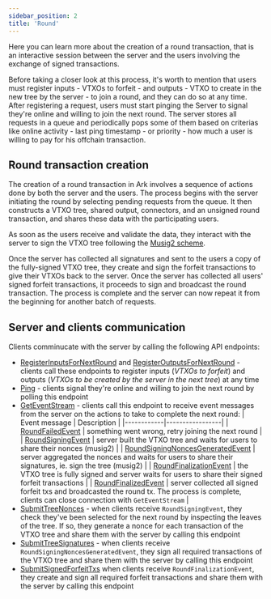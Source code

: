 ```yaml
---
sidebar_position: 2
title: 'Round'
---
```


Here you can learn more about the creation of a round transaction, that is an interactive session between the server and the users involving the exchange of signed transactions.

Before taking a closer look at this process, it's worth to mention that users must register inputs - VTXOs to forfeit - and outputs - VTXO to create in the new tree by the server - to join a round, and they can do so at any time. After registering a request, users must start pinging the Server to signal they're online and willing to join the next round. The server stores all requests in a queue and periodically pops some of them based on criterias like online activity - last ping timestamp - or priority - how much a user is willing to pay for his offchain transaction.

## Round transaction creation

The creation of a round transaction in Ark involves a sequence of actions done by both the server and the users. The process begins with the server initiating the round by selecting pending requests from the queue. It then constructs a VTXO tree, shared output, connectors, and an unsigned round transaction, and shares these data with the participating users.

As soon as the users receive and validate the data, they interact with the server to sign the VTXO tree following the [Musig2 scheme](https://medium.com/blockstream/musig2-simple-two-round-schnorr-multisignatures-bf9582e99295). 

Once the server has collected all signatures and sent to the users a copy of the fully-signed VTXO tree, they create and sign the forfeit transactions to give their VTXOs back to the server. Once the server has collected all users' signed forfeit transactions, it proceeds to sign and broadcast the round transaction. The process is complete and the server can now repeat it from the beginning for another batch of requests.

## Server and clients communication 

Clients comminucate with the server by calling the following API endpoints:

* [RegisterInputsForNextRound](https://github.com/ark-network/ark/blob/master/api-spec/protobuf/ark/v1/service.proto#L24-L29) and [RegisterOutputsForNextRound](https://github.com/ark-network/ark/blob/master/api-spec/protobuf/ark/v1/service.proto#L30-L35) - clients call these endpoints to register inputs (_VTXOs to forfeit_) and outputs (_VTXOs to be created by the server in the next tree_) at any time
* [Ping](https://github.com/ark-network/ark/blob/master/api-spec/protobuf/ark/v1/service.proto#L59-L63) - clients signal they're online and willing to join the next round by polling this endpoint
* [GetEventStream](https://github.com/ark-network/ark/blob/master/api-spec/protobuf/ark/v1/service.proto#L54-L58) - clients call this endpoint to receive event messages from the server on the actions to take to complete the next round:
  | Event message | Description |
  |------------|-----------------|
  | [RoundFailedEvent](https://github.com/ark-network/ark/blob/master/api-spec/protobuf/ark/v1/service.proto#L242-L245) | something went wrong, retry joining the next round |
  | [RoundSigningEvent](https://github.com/ark-network/ark/blob/master/api-spec/protobuf/ark/v1/service.proto#L247-L252) | server built the VTXO tree and waits for users to share their nonces (musig2) |
  | [RoundSigningNoncesGeneratedEvent](https://github.com/ark-network/ark/blob/master/api-spec/protobuf/ark/v1/service.proto#L254-L257) | server aggregated the nonces and waits for users to share their signatures, ie. sign the tree (musig2) |
  | [RoundFinalizationEvent](https://github.com/ark-network/ark/blob/master/api-spec/protobuf/ark/v1/service.proto#L229-L235) | the VTXO tree is fully signed and server waits for users to share their signed forfeit transactions |
  | [RoundFinalizedEvent](https://github.com/ark-network/ark/blob/master/api-spec/protobuf/ark/v1/service.proto#L237-L240) | server collected all signed forfeit txs and broadcasted the round tx. The process is complete, clients can close connection with `GetEventStream` |
* [SubmitTreeNonces](https://github.com/ark-network/ark/blob/master/api-spec/protobuf/ark/v1/service.proto#L36-L41) - when clients receive `RoundSigningEvent`, they check they've been selected for the next round by inspecting the leaves of the tree. If so, they generate a nonce for each transaction of the VTXO tree and share them with the server by calling this endpoint
* [SubmitTreeSignatures](https://github.com/ark-network/ark/blob/master/api-spec/protobuf/ark/v1/service.proto#L42-L47) - when clients receive `RoundSigningNoncesGeneratedEvent`, they sign all required transactions of the VTXO tree and share them with the server by calling this endpoint
* [SubmitSignedForfeitTxs](https://github.com/ark-network/ark/blob/master/api-spec/protobuf/ark/v1/service.proto#L48-L53) when clients receive `RoundFinalizationEvent`, they create and sign all required forfeit transactions and share them with the server by calling this endpoint
